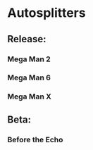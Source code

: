 # Autosplitters

## Release:
### Mega Man 2
### Mega Man 6
### Mega Man X

## Beta:
### Before the Echo
